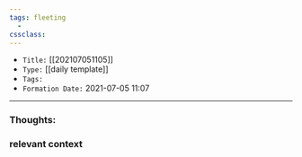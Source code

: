 ```yaml
---
tags: fleeting 
  - 
cssclass: 
---
```


- `Title:` [[202107051105]]
- `Type:` [[daily template]]
- `Tags:` 
- `Formation Date:` 2021-07-05 11:07

---

### Thoughts:


### relevant context